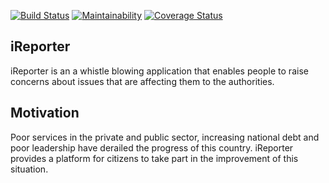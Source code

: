 [![Build Status](https://travis-ci.org/xcixor/ireporter-api.svg?branch=develop)](https://travis-ci.org/xcixor/ireporter-api)
[![Maintainability](https://api.codeclimate.com/v1/badges/b3a31de2211223ae5f15/maintainability)](https://codeclimate.com/github/xcixor/ireporter-api/maintainability)
[![Coverage Status](https://coveralls.io/repos/github/xcixor/ireporter-api/badge.svg)](https://coveralls.io/github/xcixor/ireporter-api)
## iReporter
iReporter is an a whistle blowing application that enables people to raise concerns about issues that are affecting them to the authorities.
## Motivation
Poor services in the private and public sector, increasing national debt and poor leadership have derailed the progress of this country. iReporter provides a platform for citizens to take part in the improvement of this situation.